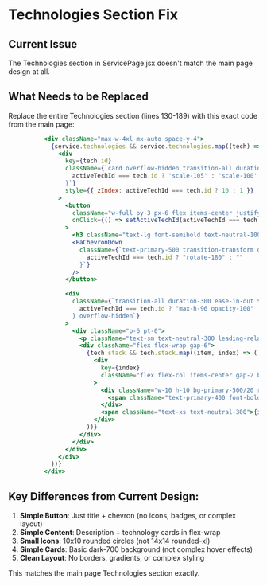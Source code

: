 # Technologies Section Fix

## Current Issue
The Technologies section in ServicePage.jsx doesn't match the main page design at all.

## What Needs to be Replaced

Replace the entire Technologies section (lines 130-189) with this exact code from the main page:

```jsx
          <div className="max-w-4xl mx-auto space-y-4">
            {service.technologies && service.technologies.map((tech) => (
              <div
                key={tech.id}
                className={`card overflow-hidden transition-all duration-300 ${
                  activeTechId === tech.id ? 'scale-105' : 'scale-100'
                }`}
                style={{ zIndex: activeTechId === tech.id ? 10 : 1 }}
              >
                <button
                  className="w-full py-3 px-6 flex items-center justify-between"
                  onClick={() => setActiveTechId(activeTechId === tech.id ? null : tech.id)}
                >
                  <h3 className="text-lg font-semibold text-neutral-100 text-left">{tech.title}</h3>
                  <FaChevronDown
                    className={`text-primary-500 transition-transform duration-300 ${
                      activeTechId === tech.id ? "rotate-180" : ""
                    }`}
                  />
                </button>

                <div
                  className={`transition-all duration-300 ease-in-out ${
                    activeTechId === tech.id ? "max-h-96 opacity-100" : "max-h-0 opacity-0"
                  } overflow-hidden`}
                >
                  <div className="p-6 pt-0">
                    <p className="text-sm text-neutral-300 leading-relaxed mb-6">{tech.description}</p>
                    <div className="flex flex-wrap gap-6">
                      {tech.stack && tech.stack.map((item, index) => (
                        <div
                          key={index}
                          className="flex flex-col items-center gap-2 bg-dark-700 p-3 rounded-lg"
                        >
                          <div className="w-10 h-10 bg-primary-500/20 rounded-full flex items-center justify-center">
                            <span className="text-primary-400 font-bold text-sm">{item.name.charAt(0)}</span>
                          </div>
                          <span className="text-xs text-neutral-300">{item.name}</span>
                        </div>
                      ))}
                    </div>
                  </div>
                </div>
              </div>
            ))}
          </div>
```

## Key Differences from Current Design:
1. **Simple Button**: Just title + chevron (no icons, badges, or complex layout)
2. **Simple Content**: Description + technology cards in flex-wrap
3. **Small Icons**: 10x10 rounded circles (not 14x14 rounded-xl)
4. **Simple Cards**: Basic dark-700 background (not complex hover effects)
5. **Clean Layout**: No borders, gradients, or complex styling

This matches the main page Technologies section exactly.





















